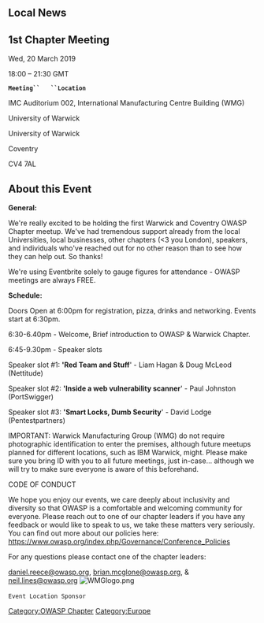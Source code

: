 ## Local News

## 1st Chapter Meeting

Wed, 20 March 2019

18:00 – 21:30 GMT

**`Meeting``   ``Location`**

IMC Auditorium 002, International Manufacturing Centre Building (WMG)

University of Warwick

University of Warwick

Coventry

CV4 7AL

## About this Event

**General:**

We're really excited to be holding the first Warwick and Coventry OWASP
Chapter meetup. We've had tremendous support already from the local
Universities, local businesses, other chapters (\<3 you London),
speakers, and individuals who've reached out for no other reason than to
see how they can help out. So thanks\!

We're using Eventbrite solely to gauge figures for attendance - OWASP
meetings are always FREE.

**Schedule:**

Doors Open at 6:00pm for registration, pizza, drinks and networking.
Events start at 6:30pm.

6:30-6.40pm - Welcome, Brief introduction to OWASP & Warwick Chapter.

6:45-9.30pm - Speaker slots

Speaker slot \#1: **'Red Team and Stuff**' - Liam Hagan & Doug McLeod
(Nettitude)

Speaker slot \#2: **'Inside a web vulnerability scanner**' - Paul
Johnston (PortSwigger)

Speaker slot \#3: **'Smart Locks, Dumb Security**' - David Lodge
(Pentestpartners)

IMPORTANT: Warwick Manufacturing Group (WMG) do not require photographic
identification to enter the premises, although future meetups planned
for different locations, such as IBM Warwick, might. Please make sure
you bring ID with you to all future meetings, just in-case... although
we will try to make sure everyone is aware of this beforehand.

CODE OF CONDUCT

We hope you enjoy our events, we care deeply about inclusivity and
diversity so that OWASP is a comfortable and welcoming community for
everyone. Please reach out to one of our chapter leaders if you have any
feedback or would like to speak to us, we take these matters very
seriously. You can find out more about our policies here:
https://www.owasp.org/index.php/Governance/Conference_Policies

For any questions please contact one of the chapter leaders:

daniel.reece@owasp.org, brian.mcglone@owasp.org, & neil.lines@owasp.org
![WMGlogo.png](WMGlogo.png "WMGlogo.png")

`Event Location Sponsor`
` `
`   `
`  `
`   `
`   `

[Category:OWASP Chapter](Category:OWASP_Chapter "wikilink")
[Category:Europe](Category:Europe "wikilink")